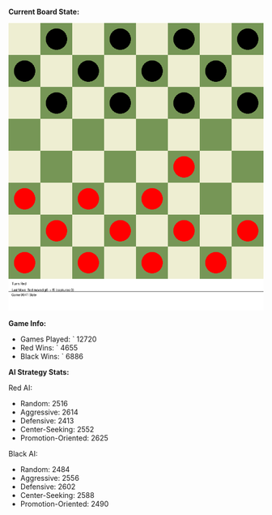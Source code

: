 
**Current Board State:**  
<!-- START_GIF -->
![Checkers Game](./checkers_game.gif)
<!-- END_GIF -->

**Game Info:**  
- Games Played: `<!-- GAMES_PLAYED --> 12720
- Red Wins: `<!-- RED_WINS --> 4655
- Black Wins: `<!-- BLACK_WINS --> 6886

<!-- AI_STATS -->
**AI Strategy Stats:**

Red AI:
- Random: 2516
- Aggressive: 2614
- Defensive: 2413
- Center-Seeking: 2552
- Promotion-Oriented: 2625

Black AI:
- Random: 2484
- Aggressive: 2556
- Defensive: 2602
- Center-Seeking: 2588
- Promotion-Oriented: 2490
